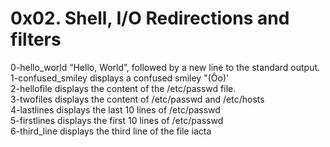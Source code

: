 # 0x02. Shell, I/O Redirections and filters
0-hello_world “Hello, World”, followed by a new line to the standard output.<br>
1-confused_smiley displays a confused smiley "(Ôo)'<br>
2-hellofile displays the content of the /etc/passwd file.<br>
3-twofiles displays the content of /etc/passwd and /etc/hosts<br>
4-lastlines displays the last 10 lines of /etc/passwd<br>
5-firstlines displays the first 10 lines of /etc/passwd<br>
6-third_line displays the third line of the file iacta<br>

